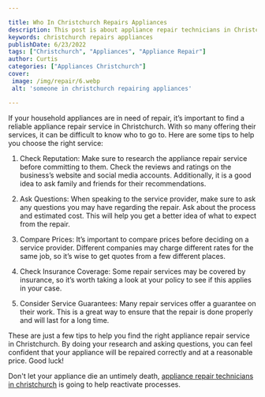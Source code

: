 ```yaml
---

title: Who In Christchurch Repairs Appliances
description: This post is about appliance repair technicians in Christchurch and how you can choose the right person to solve your problem
keywords: christchurch repairs appliances
publishDate: 6/23/2022
tags: ["Christchurch", "Appliances", "Appliance Repair"]
author: Curtis
categories: ["Appliances Christchurch"]
cover: 
 image: /img/repair/6.webp
 alt: 'someone in christchurch repairing appliances'

---
```


If your household appliances are in need of repair, it’s important to find a reliable appliance repair service in Christchurch. With so many offering their services, it can be difficult to know who to go to. Here are some tips to help you choose the right service:

1. Check Reputation: Make sure to research the appliance repair service before committing to them. Check the reviews and ratings on the business’s website and social media accounts. Additionally, it is a good idea to ask family and friends for their recommendations.

2. Ask Questions: When speaking to the service provider, make sure to ask any questions you may have regarding the repair. Ask about the process and estimated cost. This will help you get a better idea of what to expect from the repair.

3. Compare Prices: It’s important to compare prices before deciding on a service provider. Different companies may charge different rates for the same job, so it’s wise to get quotes from a few different places.

4. Check Insurance Coverage: Some repair services may be covered by insurance, so it’s worth taking a look at your policy to see if this applies in your case.

5. Consider Service Guarantees: Many repair services offer a guarantee on their work. This is a great way to ensure that the repair is done properly and will last for a long time.

These are just a few tips to help you find the right appliance repair service in Christchurch. By doing your research and asking questions, you can feel confident that your appliance will be repaired correctly and at a reasonable price. Good luck!

Don't let your appliance die an untimely death, <a href="/pages/appliance-repair-technicians/new-zealand/christchurch/">appliance repair technicians in christchurch</a> is going to help reactivate processes.